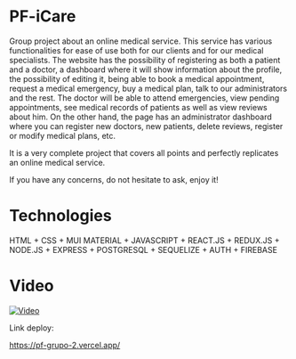 # PF-iCare

Group project about an online medical service.
This service has various functionalities for ease of use both for our clients and for our medical specialists.
The website has the possibility of registering as both a patient and a doctor, a dashboard where it will show information about the profile, the possibility of editing it, being able to book a medical appointment, request a medical emergency, buy a medical plan, talk to our administrators and the rest. The doctor will be able to attend emergencies, view pending appointments, see medical records of patients as well as view reviews about him.
On the other hand, the page has an administrator dashboard where you can register new doctors, new patients, delete reviews, register or modify medical plans, etc.

It is a very complete project that covers all points and perfectly replicates an online medical service.

If you have any concerns, do not hesitate to ask, enjoy it!


# Technologies

HTML + CSS + MUI MATERIAL + JAVASCRIPT + REACT.JS + REDUX.JS + NODE.JS + EXPRESS + POSTGRESQL + SEQUELIZE + AUTH + FIREBASE

# Video

[![Video](https://img.youtube.com/vi/rDBHrk76Q3Q/0.jpg)](https://www.youtube.com/playlist?list=PLij6K1dzA5togyQTBim8ZvZ0cDK3fFd_a)





Link deploy: 

https://pf-grupo-2.vercel.app/
